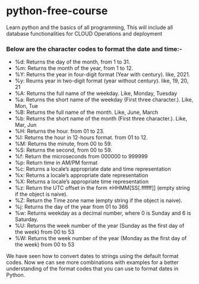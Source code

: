 # python-free-course
Learn python and the basics of all programming, This will include all database functionalities for CLOUD Operations and deployment

### Below are the character codes to format the date and time:-

- %d: Returns the day of the month, from 1 to 31.
- %m: Returns the month of the year, from 1 to 12.
- %Y: Returns the year in four-digit format (Year with century). like, 2021.
- %y: Reurns year in two-digit format (year without century). like, 19, 20, 21
- %A: Returns the full name of the weekday. Like, Monday, Tuesday
- %a: Returns the short name of the weekday (First three character.). Like, Mon, Tue
- %B: Returns the full name of the month. Like, June, March
- %b: Returns the short name of the month (First three character.). Like, Mar, Jun
- %H: Returns the hour. from 01 to 23.
- %I: Returns the hour in 12-hours format. from 01 to 12.
- %M: Returns the minute, from 00 to 59.
- %S: Returns the second, from 00 to 59.
- %f: Return the microseconds from 000000 to 999999
- %p: Return time in AM/PM format
- %c: Returns a locale’s appropriate date and time representation
- %x: Returns a locale’s appropriate date representation
- %X: Returns a locale’s appropriate time representation
- %z: Return the UTC offset in the form ±HHMM[SS[.ffffff]] (empty string if the object is naive).
- %Z: Return the Time zone name (empty string if the object is naive).
- %j: Returns the day of the year from 01 to 366
- %w: Returns weekday as a decimal number, where 0 is Sunday and 6 is Saturday.
- %U: Returns the week number of the year (Sunday as the first day of the week) from 00 to 53
- %W: Returns the week number of the year (Monday as the first day of the week) from 00 to 53

We have seen how to convert dates to strings using the default format codes. Now we can see more combinations with examples for a better understanding of the format codes that you can use to format dates in Python.